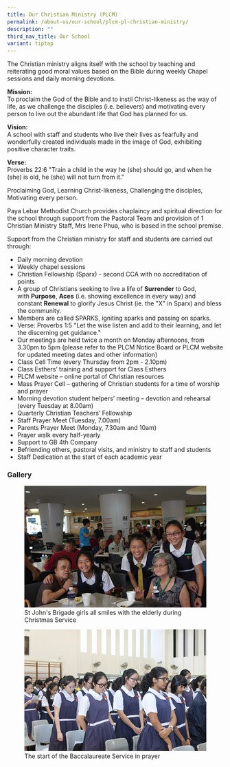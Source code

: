 ```yaml
---
title: Our Christian Ministry (PLCM)
permalink: /about-us/our-school/plcm-pl-christian-ministry/
description: ""
third_nav_title: Our School
variant: tiptap
---
```

The Christian ministry aligns itself with the school by teaching and reiterating good moral values based on the Bible during weekly Chapel sessions and daily morning devotions. &nbsp;  
  
**Mission:**  
To proclaim the God of the Bible and to instil Christ-likeness as the way of life, as we challenge the disciples (i.e. believers) and motivating every person to live out the abundant life that God has planned for us.  
  
**Vision:**  
A school with staff and students who live their lives as fearfully and wonderfully created individuals made in the image of God, exhibiting positive character traits.  
  
**Verse:**  
Proverbs 22:6 "Train a child in the way he (she) should go, and when he (she) is old, he (she) will not turn from it."  
  
Proclaiming God, Learning Christ-likeness, Challenging the disciples, Motivating every person.  
  
Paya Lebar Methodist Church provides chaplaincy and spiritual direction for the school through support from the Pastoral Team and provision of 1 Christian Ministry Staff, Mrs Irene Phua, who is based in the school premise.  
  
Support from the Christian ministry for staff and students are carried out through:  
  

*   Daily morning devotion
*   Weekly chapel sessions
*   Christian Fellowship (Sparx) - second CCA with no accreditation of points
*   A group of Christians seeking to live a life of&nbsp;**Surrender**&nbsp;to God, with&nbsp;**Purpose**,&nbsp;**Aces**&nbsp;(i.e. showing excellence in every way) and constant&nbsp;**Renewal**&nbsp;to glorify Jesus Christ (ie. the "X" in Sparx) and bless the community.
*   Members are called SPARKS, igniting sparks and passing on sparks.
*   Verse: Proverbs 1:5 "Let the wise listen and add to their learning, and let the discerning get guidance."
*   Our meetings are held twice a month on Monday afternoons, from 3.30pm to 5pm (please refer to the PLCM Notice Board or PLCM website for updated meeting dates and other information)
*   Class Cell Time (every Thursday from 2pm - 2.10pm)
*   Class Esthers’ training and support for Class Esthers
*   PLCM website – online portal of Christian resources
*   Mass Prayer Cell – gathering of Christian students for a time of worship and prayer
*   Morning devotion student helpers’ meeting – devotion and rehearsal (every Tuesday at 8.00am)
*   Quarterly Christian Teachers’ Fellowship
*   Staff Prayer Meet (Tuesday, 7.00am)
*   Parents Prayer Meet (Monday, 7.30am and 10am)
*   Prayer walk every half-yearly
*   Support to GB 4th Company
*   Befriending others, pastoral visits, and ministry to staff and students
*   Staff Dedication at the start of each academic year  
    

### Gallery

<figure>
<img src="/images/plmc2016_01.jpg">
<figcaption>St John's Brigade girls all smiles with the elderly during Christmas Service</figcaption>
</figure>

<figure>
<img src="/images/plmc2016_02.jpg">
<figcaption>The start of the Baccalaureate Service in prayer</figcaption>
</figure>